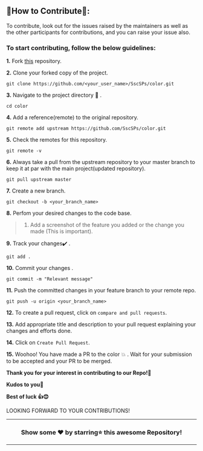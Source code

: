 ## 📌How to Contribute📝:

To contribute, look out for the issues raised by the maintainers as well as the other participants for contributions, and you can raise your issue also.

### To start contributing, follow the below guidelines: 

**1.**  Fork [this](https://github.com/SscSPs/color) repository.

**2.**  Clone your forked copy of the project.

```
git clone https://github.com/<your_user_name>/SscSPs/color.git
```

**3.** Navigate to the project directory :file_folder: .

```
cd color
```

**4.** Add a reference(remote) to the original repository.

```
git remote add upstream https://github.com/SscSPs/color.git 
```

**5.** Check the remotes for this repository.

```
git remote -v
```

**6.** Always take a pull from the upstream repository to your master branch to keep it at par with the main project(updated repository).

```
git pull upstream master
```

**7.** Create a new branch.

```
git checkout -b <your_branch_name>
```

**8.** Perfom your desired changes to the code base.
> 1. Add a screenshot of the feature you added or the change you made (This is important).

**9.** Track your changes:heavy_check_mark: .

```
git add . 
```

**10.** Commit your changes .

```
git commit -m "Relevant message"
```

**11.** Push the committed changes in your feature branch to your remote repo.

```
git push -u origin <your_branch_name>
```

**12.** To create a pull request, click on `compare and pull requests`.

**13.** Add appropriate title and description to your pull request explaining your changes and efforts done.

**14.** Click on `Create Pull Request`.


**15.** Woohoo! You have made a PR to the color :boom: . Wait for your submission to be accepted and your PR to be merged.

**Thank you for your interest in contributing to our Repo!🏼**

**Kudos to you🎈**

**Best of luck 👍😊**


LOOKING FORWARD TO YOUR CONTRIBUTIONS!

<hr>

<div align="center">

### Show some ❤️ by starring⭐ this awesome Repository!

</div>

<hr>